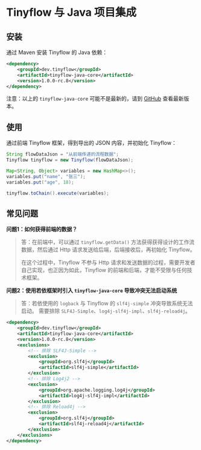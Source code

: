 # Tinyflow 与 Java 项目集成



## 安装

通过 Maven 安装 Tinyflow 的 Java 依赖：

```xml
<dependency>
    <groupId>dev.tinyflow</groupId>
    <artifactId>tinyflow-java-core</artifactId>
    <version>1.0.0-rc.8</version>
</dependency>
```
注意：以上的 `tinyflow-java-core` 可能不是最新的，请到 [GitHub](https://github.com/tinyflow-ai/tinyflow-java) 查看最新版本。

## 使用

通过前端 Tinyflow 框架，得到导出的 JSON 内容，并初始化 Tinyflow：

```java
String flowDataJson = "从前端传递的流程数据";
Tinyflow tinyflow = new Tinyflow(flowDataJson);

Map<String, Object> variables = new HashMap<>();
variables.put("name", "张三");
variables.put("age", 18);

tinyflow.toChain().execute(variables);
```


## 常见问题

**问题1：如何获得前端的数据？**
> 答：在前端中，可以通过 `tinyflow.getData()` 方法获得获得设计的工作流数据，然后通过 Http 请求发送给后端，后端接收后，再初始化 Tinyflow。
> 
> 在这个过程中，Tinyflow 不参与 Http 请求和发送数据的过程，需要开发者自己实现，也正因为如此，Tinyflow 的前端和后端，才能不受限与任何技术框架。



**问题2：使用若依框架时引入 `tinyflow-java-core` 导致冲突无法启动系统**
> 答：若依使用的 `logback` 与 Tinyflow 的 `slf4j-simple` 冲突导致系统无法启动。
> 需要排除 `SLF4J-Simple`、`log4j-slf4j-impl`、`slf4j-reload4j`。


```xml
<dependency>
    <groupId>dev.tinyflow</groupId>
    <artifactId>tinyflow-java-core</artifactId>
    <version>1.0.0-rc.8</version>
    <exclusions>
        <!-- 排除 SLF4J-Simple -->
        <exclusion>
            <groupId>org.slf4j</groupId>
            <artifactId>slf4j-simple</artifactId>
        </exclusion>
        <!-- 排除 Log4j2 -->
        <exclusion>
            <groupId>org.apache.logging.log4j</groupId>
            <artifactId>log4j-slf4j-impl</artifactId>
        </exclusion>
        <!-- 排除 Reload4j -->
        <exclusion>
            <groupId>org.slf4j</groupId>
            <artifactId>slf4j-reload4j</artifactId>
        </exclusion>
    </exclusions>
</dependency>
```
